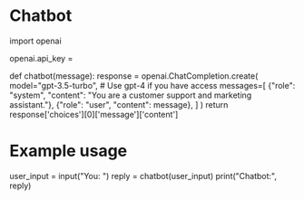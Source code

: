 # Chatbot
import openai

openai.api_key = 

def chatbot(message):
    response = openai.ChatCompletion.create(
        model="gpt-3.5-turbo",  # Use gpt-4 if you have access
        messages=[
            {"role": "system", "content": "You are a customer support and marketing assistant."},
            {"role": "user", "content": message},
        ]
    )
    return response['choices'][0]['message']['content']

# Example usage
user_input = input("You: ")
reply = chatbot(user_input)
print("Chatbot:", reply)

